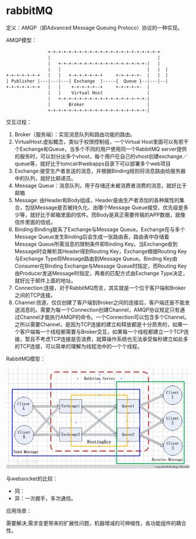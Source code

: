 # rabbitMQ

定义：AMQP（即Advanced Message Queuing Protoco）协议的一种实现。

AMQP模型：

```shell
                +-+-+-+-+-+-+-+-+-+-+-+-+-+-+-+-+-+-+-+-+-+
                |                                         |
                |   +-+-+-+-+-+-+-+-+-+-+-+-+-+-+-+-+-|   |
                |   |                                 |   |  |
+-+-+-+-+-+-+   |   |   +-+-+-+-+-+-+     +-+-+-+-+-  |   |  |
| Publisher |---|---|---| Exchange  |-----{  Queue }--|---|--|
+-+-+-+-+-+-+   |   |    +-+-+-+-+--+     +-+-+-+-+-  |
                |   |    Virtual Host                 |
                |   +-+-+-+-+-+-+-+-+-+-+-+-+-+-+-+-+-|
                |       Broker                        |
                +-+-+-+-+-+-+-+-+-+-+-+-+-+-+-+-+-+-+-|

```

交互过程：

1. Broker（服务端）：实现消息队列和路由功能的路由。
2. VirtualHost:虚拟概念，类似于权限控制组，一个Virtual Host里面可以有若干个Exchange和Queue，当多个不同的用户使用同一个RabbitMQ server提供的服务时，可以划分出多个vhost，每个用户在自己的vhost创建exchange／queue等，就好比于tomcat中webapps目录下可以部署多个web项目
3. Exchange:接受生产者发送的消息，并根据Binding规则将消息路由给服务器中的队列，就好比邮递员。
4. Message Queue：消息队列，用于存储还未被消费者消费的消息，就好比于邮箱
5. Message: 由Header和Body组成，Header是由生产者添加的各种属性的集合，包括Message是否被持久化、由哪个Message Queue接受、优先级是多少等，就好比于邮箱里面的信件。而Body是真正需要传输的APP数据，就像信件里面的信纸。
6. Binding:Binding联系了Exchange与Message Queue。Exchange在与多个Message Queue发生Binding后会生成一张路由表，路由表中存储着Message Queue所需消息的限制条件即Binding Key。当Exchange收到Message时会解析其Header得到Routing Key，Exchange根据Routing Key与Exchange Type将Message路由到Message Queue。Binding Key由Consumer在Binding Exchange与Message Queue时指定，而Routing Key由Producer发送Message时指定，两者的匹配方式由Exchange Type决定，就好比于邮件上面的地址。
7. Connection:连接，对于RabbitMQ而言，其实就是一个位于客户端和Broker之间的TCP连接。
8. Channel:信道，仅仅创建了客户端到Broker之间的连接后，客户端还是不能发送消息的。需要为每一个Connection创建Channel，AMQP协议规定只有通过Channel才能执行AMQP的命令。一个Connection可以包含多个Channel。之所以需要Channel，是因为TCP连接的建立和释放都是十分昂贵的，如果一个客户端每一个线程都需要与Broker交互，如果每一个线程都建立一个TCP连接，暂且不考虑TCP连接是否浪费，就算操作系统也无法承受每秒建立如此多的TCP连接，可以简单的理解为线程池中的一个个线程。


RabbitMQ模型：

![images](./images/rabbitmq_prototype.jpg)

与websocket的比较：

- 同：
- 异：一次握手，多次通信。

应用场景：

需要解决,需求变更带来的扩展性问题，机器增减的可伸缩性，各功能组件的耦合性。